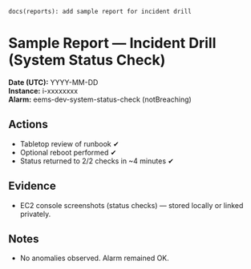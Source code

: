 `docs(reports): add sample report for incident drill`

# Sample Report — Incident Drill (System Status Check)

**Date (UTC):** YYYY-MM-DD  
**Instance:** i-xxxxxxxx  
**Alarm:** eems-dev-system-status-check (notBreaching)

## Actions
- Tabletop review of runbook ✔
- Optional reboot performed ✔
- Status returned to 2/2 checks in ~4 minutes ✔

## Evidence
- EC2 console screenshots (status checks) — stored locally or linked privately.

## Notes
- No anomalies observed. Alarm remained OK.
